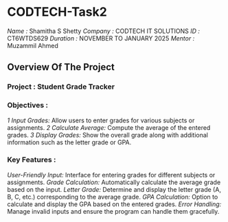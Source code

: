 # CODTECH-Task2

*Name :* Shamitha S Shetty
*Company :* CODTECH IT SOLUTIONS
*ID :* CT6WTDS629
*Duration :* NOVEMBER TO JANUARY 2025
*Mentor :* Muzammil Ahmed

## Overview Of The Project

### Project : Student Grade Tracker

### Objectives :
*1 Input Grades:* Allow users to enter grades for various subjects or assignments.
*2  Calculate Average:* Compute the average of the entered grades.
*3 Display Grades:* Show the overall grade along with additional information such as the letter grade or GPA.


### Key Features : 
*User-Friendly Input:* Interface for entering grades for different subjects or assignments.
*Grade Calculation:* Automatically calculate the average grade based on the input.
*Letter Grade:* Determine and display the letter grade (A, B, C, etc.) corresponding to the average grade.
*GPA Calculation:* Option to calculate and display the GPA based on the entered grades.
*Error Handling:* Manage invalid inputs and ensure the program can handle them gracefully.
